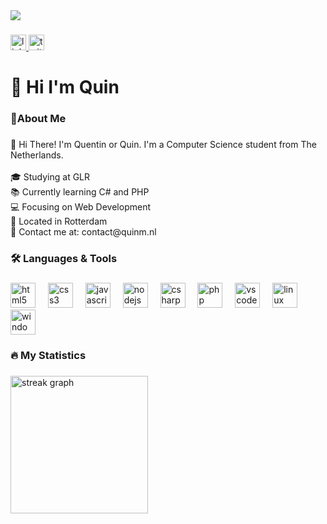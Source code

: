 <div align="left">
  <img height="" src="https://i.ibb.co/ky8VZMy/image.png"  />
</div>

###

<div align="left">
  <a href="https://www.linkedin.com/in/qmwillemstein/" target="_blank">
    <img src="https://img.shields.io/static/v1?message=LinkedIn&logo=linkedin&label=&color=0077B5&logoColor=white&labelColor=&style=for-the-badge" height="25" alt="linkedin logo"  />
  </a>
  <a href="https://twitter.com/quinmw_" target="_blank">
    <img src="https://img.shields.io/static/v1?message=@Quinmw_&logo=twitter&label=Twitter&color=303030&logoColor=white&labelColor=&style=for-the-badge" height="25" alt="twitter logo"  />
  </a>
</div>

###

<h1 align="left">👋 Hi I'm Quin</h1>

###

<h3 align="left">🌿About Me</h3>

###

<p align="left">👋 Hi There! I'm Quentin or Quin. I'm a Computer Science student from The Netherlands.<br><br>🎓 Studying at GLR<br>📚 Currently learning C# and PHP<br>💻 Focusing on Web Development<br>📍 Located in Rotterdam<br>📧 Contact me at: contact@quinm.nl</p>

###

<h3 align="left">🛠 Languages & Tools</h3>

###

<div align="left">
  <img src="https://cdn.jsdelivr.net/gh/devicons/devicon/icons/html5/html5-original.svg" height="40" alt="html5 logo"  />
  <img width="12" />
  <img src="https://cdn.jsdelivr.net/gh/devicons/devicon/icons/css3/css3-original.svg" height="40" alt="css3 logo"  />
  <img width="12" />
  <img src="https://cdn.jsdelivr.net/gh/devicons/devicon/icons/javascript/javascript-original.svg" height="40" alt="javascript logo"  />
  <img width="12" />
  <img src="https://cdn.jsdelivr.net/gh/devicons/devicon/icons/nodejs/nodejs-original.svg" height="40" alt="nodejs logo"  />
  <img width="12" />
  <img src="https://cdn.jsdelivr.net/gh/devicons/devicon/icons/csharp/csharp-original.svg" height="40" alt="csharp logo"  />
  <img width="12" />
  <img src="https://cdn.jsdelivr.net/gh/devicons/devicon/icons/php/php-original.svg" height="40" alt="php logo"  />
  <img width="12" />
  <img src="https://cdn.jsdelivr.net/gh/devicons/devicon/icons/vscode/vscode-original.svg" height="40" alt="vscode logo"  />
  <img width="12" />
  <img src="https://cdn.jsdelivr.net/gh/devicons/devicon/icons/linux/linux-original.svg" height="40" alt="linux logo"  />
  <img width="12" />
  <img src="https://cdn.jsdelivr.net/gh/devicons/devicon/icons/windows8/windows8-original.svg" height="40" alt="windows8 logo"  />
</div>

###

<h3 align="left">🔥 My Statistics</h3>

###

<div align="left">
  <img src="https://streak-stats.demolab.com?user=QW60&locale=en&mode=daily&theme=dark&hide_border=false&border_radius=5&order=3" height="220" alt="streak graph"  />
</div>

###
